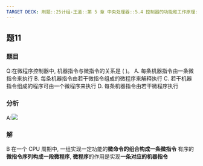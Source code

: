 ```yaml
---
TARGET DECK: 刷题::25计组-王道::第 5 章 中央处理器::5.4 控制器的功能和工作原理::题11
---
```

## 题11
### 题目
Q:在微程序控制器中, 机器指令与微指令的关系是 ( )。
A. 每条机器指令由一条微指令来执行
B. 每条机器指令由若干微指令组成的微程序来解释执行
C. 若干机器指令组成的程序可由一个微程序来执行
D. 每条机器指令由若干微程序执行
### 分析
A:![](https://img.hwenyi.live/202409251758771.webp)
### 解
B
在一个 CPU 周期中, 一组实现一定功能的**微命令的组合构成一条微指令**
有序的**微指令序列构成一段微程序**, **微程序**的作用是实现**一条对应的机器指令**
<!--ID: 1727368451334-->
